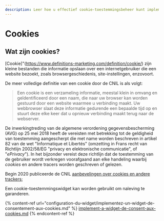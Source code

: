 ```yaml
---
description: Leer hoe u effectief cookie-toestemmingsbeheer kunt implementeren.
---
```


# Cookies

## Wat zijn cookies?

[Cookie]"(https://www.definitions-marketing.com/definition/cookie/) zijn kleine bestanden die informatie opslaan over een internetgebruiker die een website bezoekt, zoals browsergeschiedenis, site-instellingen, enzovoort.

De meer volledige definitie van een cookie door de CNIL is als volgt:&#x20;

> Een cookie is een verzameling informatie, meestal klein in omvang en geïdentificeerd door een naam, die naar uw browser kan worden gestuurd door een website waarmee u verbinding maakt. Uw webbrowser slaat deze informatie gedurende een bepaalde tijd op en stuurt deze elke keer dat u opnieuw verbinding maakt terug naar de webserver.

De inwerkingtreding van de algemene verordening gegevensbescherming (AVG) op 25 mei 2018 heeft de vereisten met betrekking tot de geldigheid van toestemming aangescherpt die met name worden beschreven in artikel 82 van de wet "Informatique et Libertés" (omzetting in Frans recht van Richtlijn 2002/58/EG "privacy en elektronische communicatie", of "_ePrivacy_"). In het bijzonder vereist deze richtlijn dat de toestemming van de gebruiker wordt verkregen voorafgaand aan elke handeling waarbij _cookies_ en andere tracers worden geschreven of gelezen.

Begin 2020 publiceerde de CNIL [aanbevelingen over cookies en andere trackers](https://www.dastra.eu/fr/article/recommendations-CNIL-cookies-expliquees-a-votre-boss/104);

Een cookie-toestemmingswidget kan worden gebruikt om naleving te garanderen.

{% content-ref url="configuration-du-widget/implementez-un-widget-de-consentement-aux-cookies.md" %}
[implement-a-widget-de-consent-aux-cookies.md](configuration-du-widget/implementez-un-widget-de-consentement-aux-cookies.md)
{% endcontent-ref %}